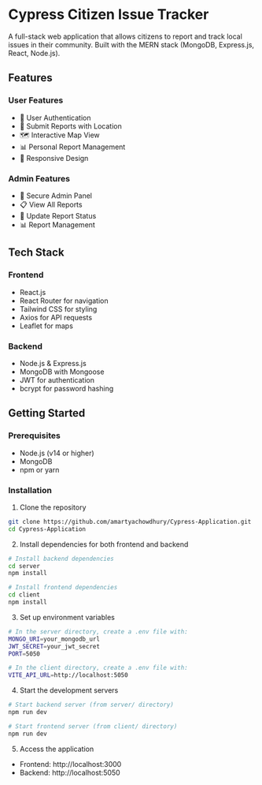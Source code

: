 # Cypress Citizen Issue Tracker

A full-stack web application that allows citizens to report and track local issues in their community. Built with the MERN stack (MongoDB, Express.js, React, Node.js).

## Features

### User Features
- 🔐 User Authentication
- 📝 Submit Reports with Location
- 🗺️ Interactive Map View
- 📊 Personal Report Management
- 📱 Responsive Design

### Admin Features
- 👑 Secure Admin Panel
- 📋 View All Reports
- 🔄 Update Report Status
- 📊 Report Management

## Tech Stack

### Frontend
- React.js
- React Router for navigation
- Tailwind CSS for styling
- Axios for API requests
- Leaflet for maps

### Backend
- Node.js & Express.js
- MongoDB with Mongoose
- JWT for authentication
- bcrypt for password hashing

## Getting Started

### Prerequisites
- Node.js (v14 or higher)
- MongoDB
- npm or yarn

### Installation

1. Clone the repository
```bash
git clone https://github.com/amartyachowdhury/Cypress-Application.git
cd Cypress-Application
```

2. Install dependencies for both frontend and backend
```bash
# Install backend dependencies
cd server
npm install

# Install frontend dependencies
cd client
npm install
```

3. Set up environment variables
```bash
# In the server directory, create a .env file with:
MONGO_URI=your_mongodb_url
JWT_SECRET=your_jwt_secret
PORT=5050

# In the client directory, create a .env file with:
VITE_API_URL=http://localhost:5050
```

4. Start the development servers
```bash
# Start backend server (from server/ directory)
npm run dev

# Start frontend server (from client/ directory)
npm run dev
```

5. Access the application
- Frontend: http://localhost:3000
- Backend: http://localhost:5050

